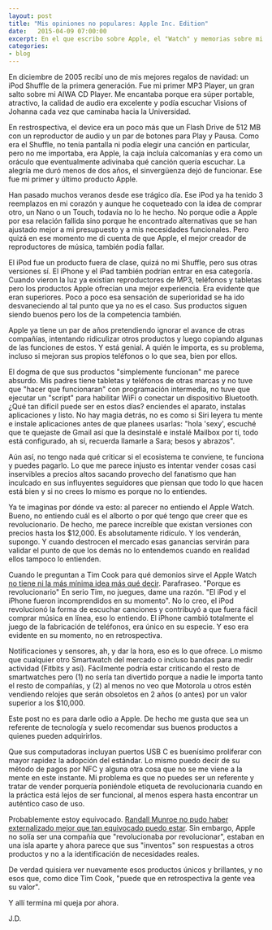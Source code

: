 ```yaml
---
layout: post
title: "Mis opiniones no populares: Apple Inc. Edition"
date:   2015-04-09 07:00:00
excerpt: En el que escribo sobre Apple, el "Watch" y memorias sobre mi iPod Shuffle de primera generación.
categories:
- blog
---
```


En diciembre de 2005 recibí uno de mis mejores regalos de navidad: un iPod Shuffle de la primera generación. Fue mi primer MP3 Player, un gran salto sobre mi AIWA CD Player. Me encantaba porque era súper portable, atractivo, la calidad de audio era excelente y podía escuchar Visions of Johanna cada vez que caminaba hacia la Universidad. 

En restrospectiva, el device era un poco más que un Flash Drive de 512 MB con un reproductor de audio y un par de botones para Play y Pausa. Como era el Shuffle, no tenía pantalla ni podía elegir una canción en particular, pero no me importaba, era Apple, la caja incluía calcomanías y era como un oráculo que eventualmente adivinaba qué canción quería escuchar. La alegría me duró menos de dos años, el sinvergüenza dejó de funcionar. Ese fue mi primer y último producto Apple.

Han pasado muchos veranos desde ese trágico día. Ese iPod ya ha tenido 3 reemplazos en mi corazón y aunque he coqueteado con la idea de comprar otro, un Nano o un Touch, todavía no lo he hecho. No porque odie a Apple por esa relación fallida sino porque he encontrado alternativas que se han ajustado mejor a mi presupuesto y a mis necesidades funcionales. Pero quizá en ese momento me di cuenta de que Apple, el mejor creador de reproductores de música, también podía fallar.

El iPod fue un producto fuera de clase, quizá no mi Shuffle, pero sus otras versiones sí. El iPhone y el iPad también podrían entrar en esa categoría. Cuando vieron la luz ya existían reproductores de MP3, teléfonos y tabletas pero los productos Apple ofrecían una mejor experiencia. Era evidente que eran superiores. Poco a poco esa sensación de superioridad se ha ido desvaneciendo al tal punto que ya no es el caso. Sus productos siguen siendo buenos pero los de la competencia también.

Apple ya tiene un par de años pretendiendo ignorar el avance de otras compañías, intentando ridiculizar otros productos y luego copiando algunas de las funciones de estos. Y está genial. A quién le importa, es su problema, incluso si mejoran sus propios teléfonos o lo que sea, bien por ellos.

El dogma de que sus productos "simplemente funcionan" me parece absurdo. Mis padres tiene tabletas y teléfonos de otras marcas y no tuve que "hacer que funcionaran" con programación intermedia, no tuve que ejecutar un "script" para habilitar WiFi o conectar un dispositivo Bluetooth. ¿Qué tan difícil puede ser en estos días? enciendes el aparato, instalas aplicaciones y listo. No hay magia detrás, no es como si Siri leyera tu mente e instale aplicaciones antes de que planees usarlas: "hola 'sexy', escuché que te quejaste de Gmail así que la desinstalé e instalé Mailbox por tí, todo está configurado, ah sí, recuerda llamarle a Sara; besos y abrazos".

Aún así, no tengo nada qué criticar si el ecosistema te conviene, te funciona y puedes pagarlo. Lo que me parece injusto es intentar vender cosas casi inservibles a precios altos sacando provecho del fanatismo que han inculcado en sus influyentes seguidores que piensan que todo lo que hacen está bien y si no crees lo mismo es porque no lo entiendes.

Ya te imaginas por dónde va esto: al parecer no entiendo el Apple Watch. Bueno, no entiendo cuál es el alborto o por qué tengo que creer que es revolucionario. De hecho, me parece increíble que existan versiones con precios hasta los $12,000. Es absolutamente ridículo. Y los venderán, supongo. Y cuando destrocen el mercado esas ganancias servirán para validar el punto de que los demás no lo entendemos cuando en realidad ellos tampoco lo entienden.

Cuando le preguntan a Tim Cook para qué demonios sirve el Apple Watch [no tiene ni la más mínima idea más qué decir](http://daringfireball.net/linked/2015/03/18/cook-interview-schlender-tetzeli). Parafraseo. "Porque es revolucionario" En serio Tim, no juegues, dame una razón. "El iPod y el iPhone fueron incomprendidos en su momento". No lo creo, el iPod revolucionó la forma de escuchar canciones y contribuyó a que fuera fácil comprar música en línea, eso lo entiendo. El iPhone cambió totalmente el juego de la fabricación de teléfonos, era único en su especie. Y eso era evidente en su momento, no en retrospectiva.

Notificaciones y sensores, ah, y dar la hora, eso es lo que ofrece. Lo mismo que cualquier otro Smartwatch del mercado o incluso bandas para medir actividad (Fitbits y así). Fácilmente podría estar criticando el resto de smartwatches pero (1) no sería tan divertido porque a nadie le importa tanto el resto de compañías, y (2) al menos no veo que Motorola u otros estén vendiendo relojes que serán obsoletos en 2 años (o antes) por un valor superior a los $10,000.

Este post no es para darle odio a Apple. De hecho me gusta que sea un referente de tecnología y suelo recomendar sus buenos productos a quienes pueden adquirirlos. 

Que sus computadoras incluyan puertos USB C es buenísimo proliferar con mayor rapidez la adopción del estándar. Lo mismo puedo decir de su método de pagos por NFC y alguna otra cosa que no se me viene a la mente en este instante. Mi problema es que no puedes ser un referente y tratar de vender porquería poniéndole etiqueta de revolucionaria cuando en la práctica está lejos de ser funcional, al menos espera hasta encontrar un auténtico caso de uso.

Probablemente estoy equivocado. [Randall Munroe no pudo haber externalizado mejor que tan equivocado puedo estar](http://www.xkcd.com/1497/). Sin embargo, Apple no solía ser una compañía que "revolucionaba por revolucionar", estaban en una isla aparte y ahora parece que sus "inventos" son respuestas a otros productos y no a la identificación de necesidades reales. 

De verdad quisiera ver nuevamente esos productos únicos y brillantes, y no esos que, como dice Tim Cook, "puede que en retrospectiva la gente vea su valor".

Y allí termina mi queja por ahora.

J.D.